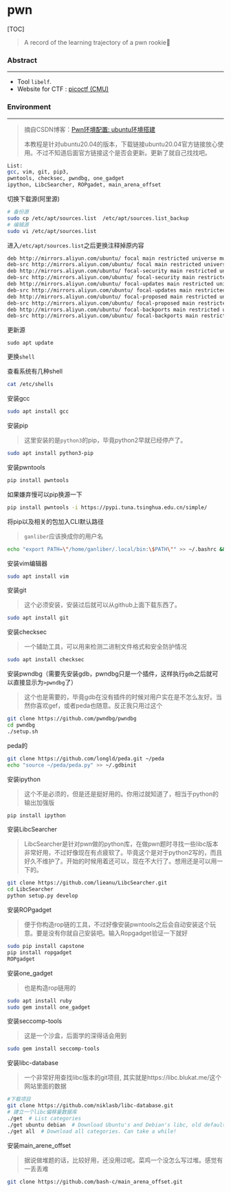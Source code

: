 # pwn

[TOC]



> A record of the learning trajectory of a pwn rookie🐣
### Abstract
***
* Tool `libelf`.
* Website for CTF : [picoctf (CMU)](https://picoctf.org/)





### Environment

***

> 摘自CSDN博客：[Pwn环境配置: ubuntu环境搭建](https://blog.csdn.net/Y_peak/article/details/120712904)
>
> 本教程是针对ubuntu20.04的版本，下载链接ubuntu20.04官方链接放心使用。不过不知道后面官方链接这个是否会更新。更新了就自己找找吧。

```bash
List:
gcc, vim, git, pip3, 
pwntools, checksec, pwndbg, one_gadget
ipython, LibcSearcher, ROPgadet, main_arena_offset
```

切换下载源(阿里源)

```bash
# 备份源
sudo cp /etc/apt/sources.list  /etc/apt/sources.list_backup
# 编辑源
sudo vi /etc/apt/sources.list
```

进入`/etc/apt/sources.list`之后更换注释掉原内容

```bash
deb http://mirrors.aliyun.com/ubuntu/ focal main restricted universe multiverse
deb-src http://mirrors.aliyun.com/ubuntu/ focal main restricted universe multiverse
deb http://mirrors.aliyun.com/ubuntu/ focal-security main restricted universe multiverse
deb-src http://mirrors.aliyun.com/ubuntu/ focal-security main restricted universe multiverse
deb http://mirrors.aliyun.com/ubuntu/ focal-updates main restricted universe multiverse
deb-src http://mirrors.aliyun.com/ubuntu/ focal-updates main restricted universe multiverse
deb http://mirrors.aliyun.com/ubuntu/ focal-proposed main restricted universe multiverse
deb-src http://mirrors.aliyun.com/ubuntu/ focal-proposed main restricted universe multiverse
deb http://mirrors.aliyun.com/ubuntu/ focal-backports main restricted universe multiverse
deb-src http://mirrors.aliyun.com/ubuntu/ focal-backports main restricted universe multiverse
```

更新源

```text
sudo apt update
```

更换`shell`

查看系统有几种shell

```bash
cat /etc/shells 
```



安装gcc

```bash
sudo apt install gcc
```

安装pip

> 这里安装的是`python3`的pip，毕竟python2早就已经停产了。

```bash
sudo apt install python3-pip
```

安装pwntools

```bash 
pip install pwntools
```


如果嫌弃慢可以pip换源一下

```bash 
pip install pwntools -i https://pypi.tuna.tsinghua.edu.cn/simple/ 
```

将pip以及相关的包加入CLI默认路径

>`ganliber`应该换成你的用户名

```bash
echo "export PATH=\"/home/ganliber/.local/bin:\$PATH\"" >> ~/.bashrc && source ~/.bashrc
```

安装vim编辑器

```bash 
sudo apt install vim
```

安装git

> 这个必须安装，安装过后就可以从github上面下载东西了。

```bash
sudo apt install git
```

安装checksec

> 一个辅助工具，可以用来检测二进制文件格式和安全防护情况

```bash 
sudo apt install checksec
```

安装pwndbg（需要先安装gdb，pwndbg只是一个插件，这样执行`gdb`之后就可以直接显示为`>pwndbg`了）

> 这个也是需要的，毕竟gdb在没有插件的时候对用户实在是不怎么友好。当然你喜欢gef，或者peda也随意。反正我只用过这个

```bash 
git clone https://github.com/pwndbg/pwndbg
cd pwndbg
./setup.sh
```

peda的

```bash
git clone https://github.com/longld/peda.git ~/peda
echo "source ~/peda/peda.py" >> ~/.gdbinit
```

安装ipython

> 这个不是必须的，但是还是挺好用的。你用过就知道了，相当于python的输出加强版

```bash
pip install ipython
```

安装LibcSearcher

> LibcSearcher是针对pwn做的python库，在做pwn题时寻找一些libc版本非常好用，不过好像现在有点疲软了。毕竟这个是对于python2写的，而且好久不维护了。开始的时候用着还可以，现在不大行了。想用还是可以用一下的。

```bash 
git clone https://github.com/lieanu/LibcSearcher.git
cd LibcSearcher
python setup.py develop
```

安装ROPgadget

> 便于你构造rop链的工具，不过好像安装pwntools之后会自动安装这个玩意。要是没有你就自己安装吧。输入Ropgadget验证一下就好

```bash
sudo pip install capstone
pip install ropgadget
ROPgadget 
```

安装one_gadget

> 也是构造rop链用的

```bash
sudo apt install ruby
sudo gem install one_gadget
```

安装seccomp-tools

> 这是一个沙盒，后面学的深得话会用到

```bash
sudo gem install seccomp-tools
```

安装libc-database

> 一个非常好用查找libc版本的git项目, 其实就是https://libc.blukat.me/这个网站里面的数据

```bash
#下载项目
git clone https://github.com/niklasb/libc-database.git
# 建立一个libc偏移量数据库 
./get  # List categories
./get ubuntu debian  # Download Ubuntu's and Debian's libc, old default behavior
./get all  # Download all categories. Can take a while!
```

安装main_arene_offset

> 据说做堆题的话，比较好用，还没用过呢。菜鸡一个没怎么写过堆。感觉有一丢丢难

```bash
git clone https://github.com/bash-c/main_arena_offset.git
```

